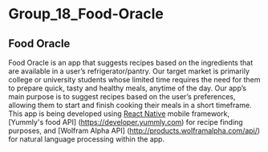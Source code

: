 # Group_18_Food-Oracle

## Food Oracle

Food Oracle is an app that suggests recipes based on the ingredients that are available in a user’s refrigerator/pantry. Our target market is primarily college or university students whose limited time requires the need for them to prepare quick, tasty and healthy meals, anytime of the day. Our app’s main purpose is to suggest recipes based on the user’s preferences, allowing them to start and finish cooking their meals in a short timeframe. This app is being developed using [React Native](http://www.reactnative.com) mobile framework, [Yummly's food API] (https://developer.yummly.com) for recipe finding purposes, and [Wolfram Alpha API] (http://products.wolframalpha.com/api/) for natural language processing within the app. 

